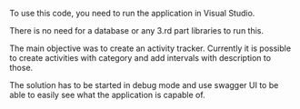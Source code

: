 To use this code, you need to run the application in Visual Studio.

There is no need for a database or any 3.rd part libraries to run this.

The main objective was to create an activity tracker.
Currently it is possible to create activities with category and add intervals with description to those.

The solution has to be started in debug mode and use swagger UI to be able to easily see what the application is capable of.
